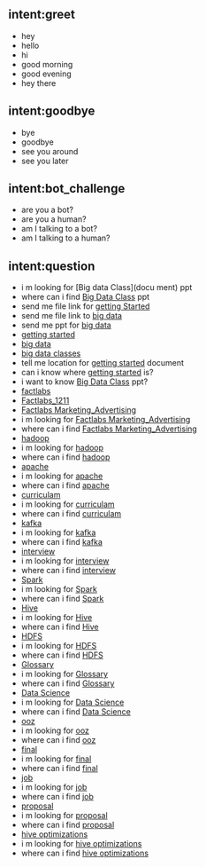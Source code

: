 ## intent:greet
- hey
- hello
- hi
- good morning
- good evening
- hey there

## intent:goodbye
- bye
- goodbye
- see you around
- see you later

## intent:bot_challenge
- are you a bot?
- are you a human?
- am I talking to a bot?
- am I talking to a human?

## intent:question
- i m looking for [Big data Class](docu
ment) ppt
- where can i find [Big Data Class](document) ppt
- send me file link for [getting Started](document)
- send me file link to [big data](document)
- send me ppt for [big data](document)
- [getting started](document)
- [big data](document)
- [big data classes](document)
- tell me location for [getting started](document) document
- can i know where [getting started](document) is?
- i want to know [Big Data Class](document) ppt?
- [factlabs](document)
- [Factlabs_1211](document)
- [Factlabs Marketing_Advertising](document)
- i m looking for [Factlabs Marketing_Advertising](document)
- where can i find [Factlabs Marketing_Advertising](document)
- [hadoop](document)
- i m looking for [hadoop](document)
- where can i find [hadoop](document)
- [apache](document)
- i m looking for [apache](document)
- where can i find [apache](document)
- [curriculam](document)
- i m looking for [curriculam](document)
- where can i find [curriculam](document)
- [kafka](document) 
- i m looking for [kafka](document)
- where can i find [kafka](document)
- [interview](document)
- i m looking for [interview](document)
- where can i find [interview](document)
- [Spark](document)
- i m looking for [Spark](document)
- where can i find [Spark](document)
- [Hive](document)
- i m looking for [Hive](document)
- where can i find [Hive](document)
- [HDFS](document)
- i m looking for [HDFS](document)
- where can i find [HDFS](document)
- [Glossary](document)
- i m looking for [Glossary](document)
- where can i find [Glossary](document)
- [Data Science](document)
- i m looking for [Data Science](document)
- where can i find [Data Science](document)
- [ooz](document)
- i m looking for [ooz](document) 
- where can i find [ooz](document)
- [final](document)
- i m looking for [final](document)
- where can i find [final](document)
- [job](document)
- i m looking for [job](document)
- where can i find [job](document)
- [proposal](document)
- i m looking for [proposal](document)
- where can i find [proposal](document)
- [hive optimizations](document)
- i m looking for [hive optimizations](document)
- where can i find [hive optimizations](document)
